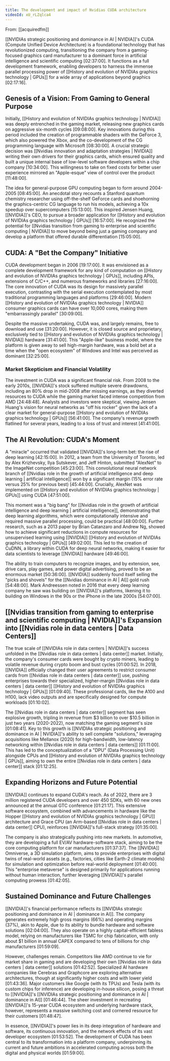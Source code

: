 ```yaml
---
title: The development and impact of Nvidias CUDA architecture
videoId: xU_rLZqlca4
---
```


From: [[acquiredfm]] <br/> 

[[NVIDIAs strategic positioning and dominance in AI | NVIDIA]]'s CUDA (Compute Unified Device Architecture) is a foundational technology that has revolutionized computing, transitioning the company from a gaming-focused graphics card manufacturer to a dominant force in artificial intelligence and scientific computing <a class="yt-timestamp" data-t="02:37:00">[02:37:00]</a>. It functions as a full development framework, enabling developers to harness the immense parallel processing power of [[History and evolution of NVIDIAs graphics technology | GPUs]] for a wide array of applications beyond graphics <a class="yt-timestamp" data-t="02:17:16">[02:17:16]</a>.

## Genesis of a Vision: From Gaming to General Purpose
Initially, [[History and evolution of NVIDIAs graphics technology | NVIDIA]] was deeply entrenched in the gaming market, releasing new graphics cards on aggressive six-month cycles <a class="yt-timestamp" data-t="09:08:00">[09:08:00]</a>. Key innovations during this period included the creation of programmable shaders with the GeForce 3, which also powered the Xbox, and the co-development of the CG programming language with Microsoft <a class="yt-timestamp" data-t="08:30:00">[08:30:00]</a>. A crucial strategic decision was [[Nvidias innovation and adaptation strategies | NVIDIA]] writing their own drivers for their graphics cards, which ensured quality and built a unique internal base of low-level software developers within a chip company <a class="yt-timestamp" data-t="10:34:00">[10:34:00]</a>. This willingness to take on fixed costs for better user experience mirrored an "Apple-esque" view of control over the product <a class="yt-timestamp" data-t="11:48:00">[11:48:00]</a>.

The idea for general-purpose GPU computing began to form around 2004-2005 <a class="yt-timestamp" data-t="08:45:00">[08:45:00]</a>. An anecdotal story recounts a Stanford quantum chemistry researcher using off-the-shelf GeForce cards and shoehorning the graphics-centric CG language to run his models, achieving a 10x speedup over supercomputers <a class="yt-timestamp" data-t="15:13:00">[15:13:00]</a>. This inspired Jensen Huang, [[NVIDIA]]'s CEO, to pursue a broader application for [[History and evolution of NVIDIAs graphics technology | GPUs]] <a class="yt-timestamp" data-t="16:57:00">[16:57:00]</a>. He recognized the potential for [[Nvidias transition from gaming to enterprise and scientific computing | NVIDIA]] to move beyond being just a gaming company and develop a platform that offered durable differentiation <a class="yt-timestamp" data-t="15:05:00">[15:05:00]</a>.

## CUDA: A "Bet the Company" Initiative
CUDA development began in 2006 <a class="yt-timestamp" data-t="19:17:00">[19:17:00]</a>. It was envisioned as a complete development framework for any kind of computation on [[History and evolution of NVIDIAs graphics technology | GPUs]], including APIs, extensions of C/C++, and numerous frameworks and libraries <a class="yt-timestamp" data-t="27:16:00">[27:16:00]</a>. The core innovation of CUDA was its design for massively parallel execution, contrasting with the serial execution contemplated by most traditional programming languages and platforms <a class="yt-timestamp" data-t="29:46:00">[29:46:00]</a>. Modern [[History and evolution of NVIDIAs graphics technology | NVIDIA]] consumer graphics cards can have over 10,000 cores, making them "embarrassingly parallel" <a class="yt-timestamp" data-t="30:09:00">[30:09:00]</a>.

Despite the massive undertaking, CUDA was, and largely remains, free to download and use <a class="yt-timestamp" data-t="31:20:00">[31:20:00]</a>. However, it is closed source and proprietary, exclusively tied to [[History and evolution of NVIDIAs graphics technology | NVIDIA]] hardware <a class="yt-timestamp" data-t="31:41:00">[31:41:00]</a>. This "Apple-like" business model, where the platform is given away to sell high-margin hardware, was a bold bet at a time when the "open ecosystem" of Windows and Intel was perceived as dominant <a class="yt-timestamp" data-t="32:25:00">[32:25:00]</a>.

### Market Skepticism and Financial Volatility
The investment in CUDA was a significant financial risk. From 2008 to the early 2010s, [[NVIDIA]]'s stock suffered multiple severe drawdowns, including an 80% drop in mid-2008 after missing earnings, as they diverted resources to CUDA while the gaming market faced intense competition from AMD <a class="yt-timestamp" data-t="24:48:00">[24:48:48]</a>. Analysts and investors were skeptical, viewing Jensen Huang's vision for neural networks as "off his rocker" given the lack of a clear market for general-purpose [[History and evolution of NVIDIAs graphics technology | GPUs]] <a class="yt-timestamp" data-t="56:41:00">[56:41:00]</a>. The company's revenue growth flatlined for several years, leading to a loss of trust and interest <a class="yt-timestamp" data-t="41:41:00">[41:41:00]</a>.

## The AI Revolution: CUDA's Moment
A "miracle" occurred that validated [[NVIDIA]]'s long-term bet: the rise of deep learning <a class="yt-timestamp" data-t="42:15:00">[42:15:00]</a>. In 2012, a team from the University of Toronto, led by Alex Krizhevsky, Ilya Sutskever, and Jeff Hinton, submitted "AlexNet" to the ImageNet competition <a class="yt-timestamp" data-t="45:23:00">[45:23:00]</a>. This convolutional neural network branch of [[Nvidias role in the growth of artificial intelligence and deep learning | artificial intelligence]] won by a significant margin (15% error rate versus 25% for previous best) <a class="yt-timestamp" data-t="45:44:00">[45:44:00]</a>. Crucially, AlexNet was implemented on [[History and evolution of NVIDIAs graphics technology | GPUs]] using CUDA <a class="yt-timestamp" data-t="47:51:00">[47:51:00]</a>.

This moment was a "big bang" for [[Nvidias role in the growth of artificial intelligence and deep learning | artificial intelligence]], demonstrating that deep learning algorithms, which were computationally intensive and required massive parallel processing, could be practical <a class="yt-timestamp" data-t="48:00:00">[48:00:00]</a>. Further research, such as a 2013 paper by Brian Catanzaro and Andrew Ng, showed how to achieve significant reductions in compute resources for unsupervised learning using [[NVIDIA]] [[History and evolution of NVIDIAs graphics technology | GPUs]] <a class="yt-timestamp" data-t="49:02:00">[49:02:00]</a>. This led to the creation of CuDNN, a library within CUDA for deep neural networks, making it easier for data scientists to leverage [[NVIDIA]] hardware <a class="yt-timestamp" data-t="49:46:00">[49:46:00]</a>.

The ability to train computers to recognize images, and by extension, see, drive cars, play games, and power digital advertising, proved to be an enormous market <a class="yt-timestamp" data-t="50:36:00">[50:36:00]</a>. [[NVIDIA]] suddenly found itself selling the "picks and shovels" for the [[Nvidias dominance in AI | AI]] gold rush <a class="yt-timestamp" data-t="54:48:00">[54:48:00]</a>. Mark Andreessen noted in 2016 that every deep learning company he saw was building on [[NVIDIA]]'s platforms, likening it to building on Windows in the 90s or the iPhone in the late 2000s <a class="yt-timestamp" data-t="54:07:00">[54:07:00]</a>.

## [[Nvidias transition from gaming to enterprise and scientific computing | NVIDIA]]'s Expansion into [[Nvidias role in data centers | Data Centers]]
The true scale of [[NVIDIAs role in data centers | NVIDIA]]'s success unfolded in the [[Nvidias role in data centers | data center]] market. Initially, the company's consumer cards were bought by crypto miners, leading to volatile revenue during crypto boom and bust cycles <a class="yt-timestamp" data-t="01:00:52">[01:00:52]</a>. In 2018, [[NVIDIA]] officially changed their user agreements to restrict consumer cards from [[Nvidias role in data centers | data center]] use, pushing enterprises towards their specialized, higher-margin [[Nvidias role in data centers | data center]] [[History and evolution of NVIDIAs graphics technology | GPUs]] <a class="yt-timestamp" data-t="01:09:40">[01:09:40]</a>. These professional cards, like the A100 and H100, lack video outputs and are specifically designed for compute workloads <a class="yt-timestamp" data-t="01:10:02">[01:10:02]</a>.

The [[Nvidias role in data centers | data center]] segment has seen explosive growth, tripling in revenue from $3 billion to over $10.5 billion in just two years (2020-2022), now matching the gaming segment's size <a class="yt-timestamp" data-t="01:08:41">[01:08:41]</a>. Key to this growth is [[NVIDIAs strategic positioning and dominance in AI | NVIDIA]]'s ability to sell complete "solutions," leveraging acquisitions like Mellanox (2020) for high-bandwidth, low-latency networking within [[Nvidias role in data centers | data centers]] <a class="yt-timestamp" data-t="01:11:00">[01:11:00]</a>. This has led to the conceptualization of a "DPU" (Data Processing Unit) alongside CPUs and [[History and evolution of NVIDIAs graphics technology | GPUs]], aiming to own the entire [[Nvidias role in data centers | data center]] stack <a class="yt-timestamp" data-t="01:12:25">[01:12:25]</a>.

## Expanding Horizons and Future Potential
[[NVIDIA]] continues to expand CUDA's reach. As of 2022, there are 3 million registered CUDA developers and over 450 SDKs, with 60 new ones announced at the annual GTC conference <a class="yt-timestamp" data-t="01:21:17">[01:21:17]</a>. This extensive software ecosystem, combined with advancements in hardware like the Hopper [[History and evolution of NVIDIAs graphics technology | GPU]] architecture and Grace CPU (an Arm-based [[Nvidias role in data centers | data center]] CPU), reinforces [[NVIDIA]]'s full-stack strategy <a class="yt-timestamp" data-t="01:35:00">[01:35:00]</a>.

The company is also strategically pushing into new markets. In automotive, they are developing a full EV/AV hardware-software stack, aiming to be the core computing platform for car manufacturers <a class="yt-timestamp" data-t="01:37:37">[01:37:37]</a>. The [[NVIDIA]] Omniverse, a 3D simulation platform, aims to provide enterprises with digital twins of real-world assets (e.g., factories, cities like Earth-2 climate models) for simulation and optimization before real-world deployment <a class="yt-timestamp" data-t="01:40:00">[01:40:00]</a>. This "enterprise metaverse" is designed primarily for applications running without human interaction, further leveraging [[NVIDIA]]'s parallel computing prowess <a class="yt-timestamp" data-t="01:42:05">[01:42:05]</a>.

## Sustained Dominance and Future Challenges
[[NVIDIA]]'s financial performance reflects its [[NVIDIAs strategic positioning and dominance in AI | dominance in AI]]. The company generates extremely high gross margins (66%) and operating margins (37%), akin to Apple, due to its ability to bundle hardware and software solutions <a class="yt-timestamp" data-t="02:04:00">[02:04:00]</a>. They also operate on a highly capital-efficient fabless model, relying on manufacturers like TSMC for chip fabrication, with only about $1 billion in annual CAPEX compared to tens of billions for chip manufacturers <a class="yt-timestamp" data-t="01:59:09">[01:59:09]</a>.

However, challenges remain. Competitors like AMD continue to vie for market share in gaming and are developing their own [[Nvidias role in data centers | data center]] solutions <a class="yt-timestamp" data-t="01:42:52">[01:42:52]</a>. Specialized AI hardware companies like Cerebras and Graphcore are exploring alternative architectures, though at significantly higher costs and with lower yield <a class="yt-timestamp" data-t="01:43:36">[01:43:36]</a>. Major customers like Google (with its TPUs) and Tesla (with its custom chips for inference) are developing in-house silicon, posing a threat to [[NVIDIA]]'s [[NVIDIAs strategic positioning and dominance in AI | dominance in AI]] <a class="yt-timestamp" data-t="01:46:44">[01:46:44]</a>. The sheer investment in recreating [[NVIDIA]]'s 15-year CUDA ecosystem and underlying hardware stack, however, represents a massive switching cost and cornered resource for their customers <a class="yt-timestamp" data-t="01:48:47">[01:48:47]</a>.

In essence, [[NVIDIA]]'s power lies in its deep integration of hardware and software, its continuous innovation, and the network effects of its vast developer ecosystem <a class="yt-timestamp" data-t="01:53:52">[01:53:52]</a>. The development of CUDA has been central to its transformation into a platform company, underpinning its current and future ambitions in accelerated computing across both the digital and physical worlds <a class="yt-timestamp" data-t="01:59:00">[01:59:00]</a>.
